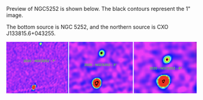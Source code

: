 Preview of NGC5252 is shown below. The black contours represent the 1" image. 

The bottom source is NGC 5252, and the northern source is CXO J133815.6+043255.

![NGC5252](NGC5252.png "NGC5252")


